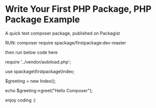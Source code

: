 # Write Your First PHP Package, PHP Package Example
A quick test composer package, published on Packagist

RUN: composer require spackage/firstpackage:dev-master

then run below code here



require '../vendor/autoload.php';

use spackage\firstpackage\Index;

$greeting = new Index();

echo $greeting->greet("Hello Composer");

enjoy coding :)
